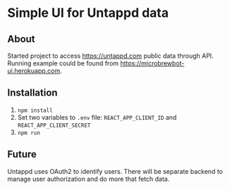 # Simple UI for Untappd data

## About
Started project to access https://untappd.com public data through API. Running example could
be found from https://microbrewbot-ui.herokuapp.com.

## Installation

1. `npm install`
2. Set two variables to `.env` file: `REACT_APP_CLIENT_ID` and `REACT_APP_CLIENT_SECRET`
3. `npm run`

## Future
Untappd uses OAuth2 to identify users. There will be separate backend to manage
user authorization and do more that fetch data.
